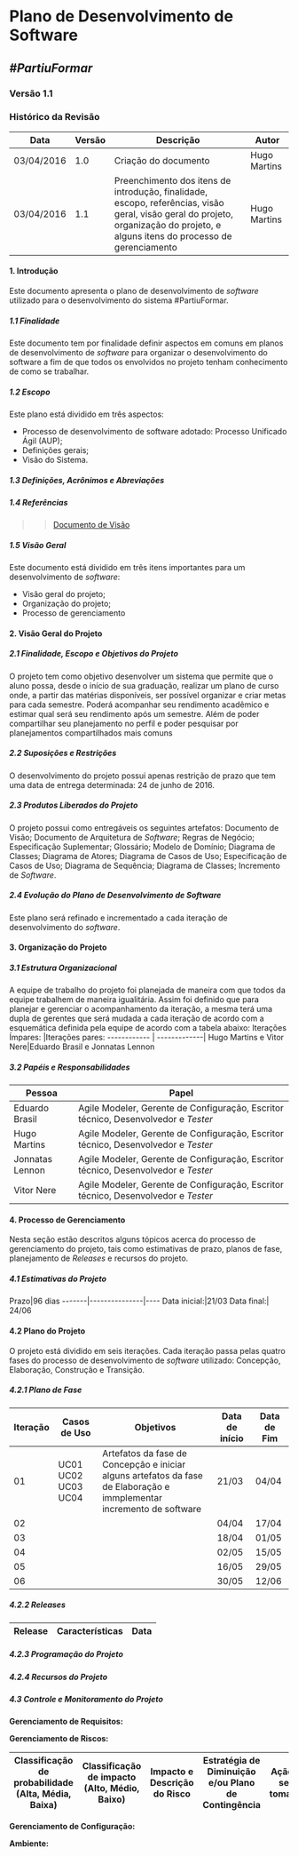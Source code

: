 # **Plano de Desenvolvimento de Software**

##  ***#PartiuFormar***

### **Versão 1.1**

### Histórico da Revisão
Data|Versão|Descrição|Autor
-----|------|---------|-------
03/04/2016|1.0|Criação do documento|Hugo Martins
03/04/2016|1.1|Preenchimento dos itens de introdução, finalidade, escopo, referências, visão geral, visão geral do projeto, organização do projeto, e alguns itens do processo de gerenciamento|Hugo Martins

#### 1.                  Introdução

Este documento apresenta o plano de desenvolvimento de _software_ utilizado para o desenvolvimento do sistema #PartiuFormar.

##### 1.1               Finalidade

Este documento tem por finalidade definir aspectos em comuns em planos de desenvolvimento de _software_ para organizar o desenvolvimento do software a fim de que todos os envolvidos no projeto tenham conhecimento de como se trabalhar.

##### 1.2               Escopo

Este plano está dividido em três aspectos:

* Processo de desenvolvimento de software adotado: Processo Unificado Ágil (AUP);
* Definições gerais;
* Visão do Sistema.

##### 1.3               Definições, Acrônimos e Abreviações



##### 1.4               Referências

>>[Documento de Visão](https://github.com/vitornere/vouformar/wiki/Documento-de-Vis%C3%A3o)

##### 1.5               Visão Geral

Este documento está dividido em três itens importantes para um desenvolvimento de _software_:
* Visão geral do projeto;
* Organização do projeto;
* Processo de gerenciamento

#### 2.                  Visão Geral do Projeto

##### 2.1               Finalidade, Escopo e Objetivos do Projeto

O projeto tem como objetivo desenvolver um sistema que permite que o aluno possa, desde o início de sua graduação, realizar um plano de curso onde, a partir das matérias disponíveis, ser possível organizar e criar metas para cada semestre. Poderá acompanhar seu rendimento acadêmico e estimar qual será seu rendimento após um semestre. Além de poder compartilhar seu planejamento no perfil e poder pesquisar por planejamentos compartilhados mais comuns

##### 2.2               Suposições e Restrições

O desenvolvimento do projeto possui apenas restrição de prazo que tem uma data de entrega determinada: 24 de junho de 2016.

##### 2.3               Produtos Liberados do Projeto

O projeto possui como entregáveis os seguintes artefatos:
Documento de Visão;
Documento de Arquitetura de _Software_;
Regras de Negócio;
Especificação Suplementar;
Glossário;
Modelo de Domínio;
Diagrama de Classes;
Diagrama de Atores;
Diagrama de Casos de Uso;
Especificação de Casos de Uso;
Diagrama de Sequência;
Diagrama de Classes;
Incremento de _Software_.

##### 2.4               Evolução do Plano de Desenvolvimento de Software

Este plano será refinado e incrementado a cada iteração de desenvolvimento do _software_.

#### 3.                  Organização do Projeto
##### 3.1               Estrutura Organizacional

A equipe de trabalho do projeto foi planejada de maneira com que todos da equipe trabalhem de maneira igualitária. Assim foi definido que para planejar e gerenciar o acompanhamento da iteração, a mesma terá uma dupla de gerentes que será mudada a cada iteração de acordo com a esquemática definida pela equipe de acordo com a tabela abaixo:
Iterações Ímpares: |Iterações pares:
------------ | -------------|
Hugo Martins e Vitor Nere|Eduardo Brasil e Jonnatas Lennon

##### 3.2               Papéis e Responsabilidades
Pessoa|Papel
------------ | -------------|
Eduardo Brasil|Agile Modeler, Gerente de Configuração, Escritor técnico, Desenvolvedor e _Tester_
Hugo Martins|Agile Modeler, Gerente de Configuração, Escritor técnico, Desenvolvedor e _Tester_
Jonnatas Lennon|Agile Modeler, Gerente de Configuração, Escritor técnico, Desenvolvedor e _Tester_
Vitor Nere|Agile Modeler, Gerente de Configuração, Escritor técnico, Desenvolvedor e _Tester_

#### 4.                  Processo de Gerenciamento

Nesta seção estão descritos alguns tópicos acerca do processo de gerenciamento do projeto, tais como estimativas de prazo, planos de fase, planejamento de _Releases_ e recursos do projeto.
	
##### 4.1               Estimativas do Projeto
Prazo|96 dias
-------|---------------|----
Data inicial:|21/03
Data final:| 24/06

#### 4.2               Plano do Projeto

O projeto está dividido em seis iterações. Cada iteração passa pelas quatro fases do processo de desenvolvimento de _software_ utilizado: Concepção, Elaboração, Construção e Transição.

##### 4.2.1          Plano de Fase
Iteração|Casos de Uso|Objetivos|Data de início|Data de Fim
-------|---------------|------------------------------------------------------------------------------------------|---------|----------
01|UC01 UC02 UC03 UC04|Artefatos da fase de Concepção e iniciar alguns artefatos da fase de Elaboração e immplementar incremento de software|21/03|04/04
02|||04/04|17/04
03|||18/04|01/05
04|||02/05|15/05
05|||16/05|29/05
06|||30/05|12/06
##### 4.2.2     Releases     

Release|Características|Data
-------|---------------|----

##### 4.2.3          Programação do Projeto
	
##### 4.2.4          Recursos do Projeto

##### 4.3               Controle e Monitoramento do Projeto

**Gerenciamento de Requisitos:**

**Gerenciamento de Riscos:**

Classificação de probabilidade (Alta, Média, Baixa)|Classificação de impacto (Alto, Médio, Baixo)|Impacto e Descrição do Risco|Estratégia de Diminuição e/ou Plano de Contingência|Ação a ser tomada
----------------|-----------------|----------------|-----------------|------------------

**Gerenciamento de Configuração:**

**Ambiente:**